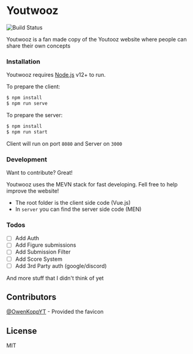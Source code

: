 # Youtwooz

![Build Status](https://travis-ci.com/EgidiuFarcas/youtwooz.svg?branch=master)

Youtwooz is a fan made copy of the Youtooz website where people can share their own concepts

### Installation

Youtwooz requires [Node.js](https://nodejs.org/) v12+ to run.

To prepare the client:

```sh
$ npm install
$ npm run serve
```

To prepare the server:

```sh
$ npm install
$ npm run start
```

Client will run on port ```8080``` and Server on ```3000```

### Development

Want to contribute? Great!

Youtwooz uses the MEVN stack for fast developing. Fell free to help improve the website!

- The root folder is the client side code (Vue.js)
- In `server` you can find the server side code (MEN)

### Todos

 - [ ] Add Auth
 - [ ] Add Figure submissions
 - [ ] Add Submission Filter
 - [ ] Add Score System
 - [ ] Add 3rd Party auth (google/discord)
 
And more stuff that I didn't think of yet

## Contributors

[@OwenKoppYT](https://mobile.twitter.com/OwenKoppYT) - Provided the favicon

License
----

MIT